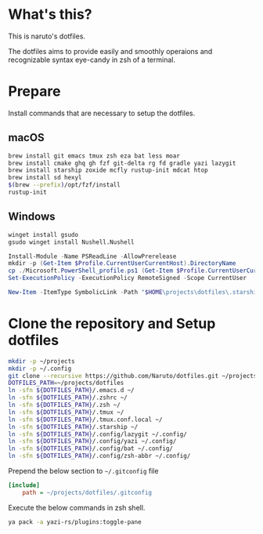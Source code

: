 # What's this?

This is naruto's dotfiles.

The dotfiles aims to provide easily and smoothly operaions and recognizable syntax eye-candy in zsh of a terminal.

# Prepare

Install commands that are necessary to setup the dotfiles.

## macOS

```bash
brew install git emacs tmux zsh eza bat less moar
brew install cmake ghq gh fzf git-delta rg fd gradle yazi lazygit
brew install starship zoxide mcfly rustup-init mdcat htop
brew install sd hexyl
$(brew --prefix)/opt/fzf/install
rustup-init
```

## Windows

```cmd
winget install gsudo
gsudo winget install Nushell.Nushell
```

```powershell
Install-Module -Name PSReadLine -AllowPrerelease
mkdir -p (Get-Item $Profile.CurrentUserCurrentHost).DirectoryName
cp ./Microsoft.PowerShell_profile.ps1 (Get-Item $Profile.CurrentUserCurrentHost).DirectoryName
Set-ExecutionPolicy -ExecutionPolicy RemoteSigned -Scope CurrentUser
```

```powershell
New-Item -ItemType SymbolicLink -Path "$HOME\projects\dotfiles\.starship" -Target "$HOME\"
```

# Clone the repository and Setup dotfiles

```bash
mkdir -p ~/projects
mkdir -p ~/.config
git clone --recursive https://github.com/Naruto/dotfiles.git ~/projects/dotfiles
DOTFILES_PATH=~/projects/dotfiles
ln -sfn ${DOTFILES_PATH}/.emacs.d ~/
ln -sfn ${DOTFILES_PATH}/.zshrc ~/
ln -sfn ${DOTFILES_PATH}/.zsh ~/
ln -sfn ${DOTFILES_PATH}/.tmux ~/
ln -sfn ${DOTFILES_PATH}/.tmux.conf.local ~/
ln -sfn ${DOTFILES_PATH}/.starship ~/
ln -sfn ${DOTFILES_PATH}/.config/lazygit ~/.config/
ln -sfn ${DOTFILES_PATH}/.config/yazi ~/.config/
ln -sfn ${DOTFILES_PATH}/.config/bat ~/.config/
ln -sfn ${DOTFILES_PATH}/.config/zsh-abbr ~/.config/
```

Prepend the below section to `~/.gitconfig` file

```ini
[include]
    path = ~/projects/dotfiles/.gitconfig
```

Execute the below commands in zsh shell.

```bash
ya pack -a yazi-rs/plugins:toggle-pane
```
